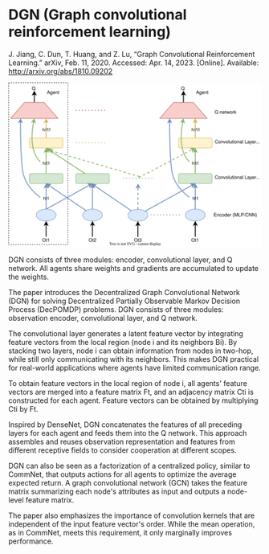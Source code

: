 # DGN (Graph convolutional reinforcement learning)

J. Jiang, C. Dun, T. Huang, and Z. Lu, “Graph Convolutional Reinforcement Learning.” arXiv, Feb. 11, 2020. Accessed: Apr. 14, 2023. [Online]. Available: http://arxiv.org/abs/1810.09202


![DGN architecture as in paper](https://raw.githubusercontent.com/hasithz/CommRL_docs/17137889e1a06f72102cb3b2884ac6af08041954/assets/images/DGN.drawio.svg)

DGN consists of three modules: encoder, convolutional layer, and Q network. All agents share weights and gradients are accumulated to update the weights.

The paper introduces the Decentralized Graph Convolutional Network (DGN) for solving Decentralized Partially Observable Markov Decision Process (DecPOMDP) problems. DGN consists of three modules: observation encoder, convolutional layer, and Q network.

The convolutional layer generates a latent feature vector by integrating feature vectors from the local region (node i and its neighbors Bi). By stacking two layers, node i can obtain information from nodes in two-hop, while still only communicating with its neighbors. This makes DGN practical for real-world applications where agents have limited communication range.

To obtain feature vectors in the local region of node i, all agents' feature vectors are merged into a feature matrix Ft, and an adjacency matrix Cti is constructed for each agent. Feature vectors can be obtained by multiplying Cti by Ft.

Inspired by DenseNet, DGN concatenates the features of all preceding layers for each agent and feeds them into the Q network. This approach assembles and reuses observation representation and features from different receptive fields to consider cooperation at different scopes.

DGN can also be seen as a factorization of a centralized policy, similar to CommNet, that outputs actions for all agents to optimize the average expected return. A graph convolutional network (GCN) takes the feature matrix summarizing each node's attributes as input and outputs a node-level feature matrix.

The paper also emphasizes the importance of convolution kernels that are independent of the input feature vector's order. While the mean operation, as in CommNet, meets this requirement, it only marginally improves performance.